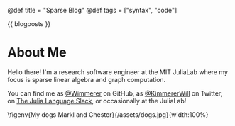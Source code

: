 @def title = "Sparse Blog"
@def tags = ["syntax", "code"]

{{ blogposts }}

# About Me

Hello there! I'm a research software engineer at the MIT JuliaLab where my focus
is sparse linear algebra and graph computation.

You can find me as [@Wimmerer](https://github.com/Wimmerer) on GitHub, as [@KimmererWill](https://twitter.com/KimmererWill) on Twitter, on [The Julia Language Slack](https://julialang.org/slack/), or occasionally at the JuliaLab!

\figenv{My dogs Markl and Chester}{/assets/dogs.jpg}{width:100%}